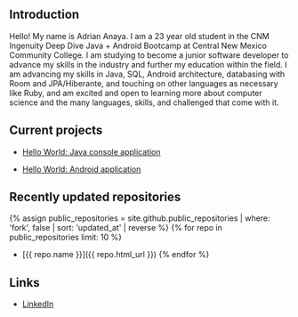 ## Introduction

Hello! My name is Adrian Anaya. I am a 23 year old student in the CNM Ingenuity Deep Dive Java + Android Bootcamp at Central New Mexico Community College. I am studying to become a junior software developer to advance my skills in the industry and further my education within the field. I am advancing my skills in Java, SQL, Android architecture, databasing with Room and JPA/Hiberante, and touching on other languages as necessary like Ruby, and am excited and open to learning more about computer science and the many languages, skills, and challenged that come with it.

## Current projects

* [Hello World: Java console application](https://github.com/anayadrian1/deep-dive-hellow-world-aa)

* [Hello World: Android application](https://github.com/anayadrian1/hello-world)

## Recently updated repositories

{% assign public_repositories = site.github.public_repositories | where: 'fork', false | sort: 'updated_at' | reverse %}
{% for repo in public_repositories limit: 10 %}
* [{{ repo.name }}]({{ repo.html_url }})
{% endfor %}

## Links

* [LinkedIn](https://www.linkedin.com/in/adrian-anaya-434808127/ "Adrian Anaya")
